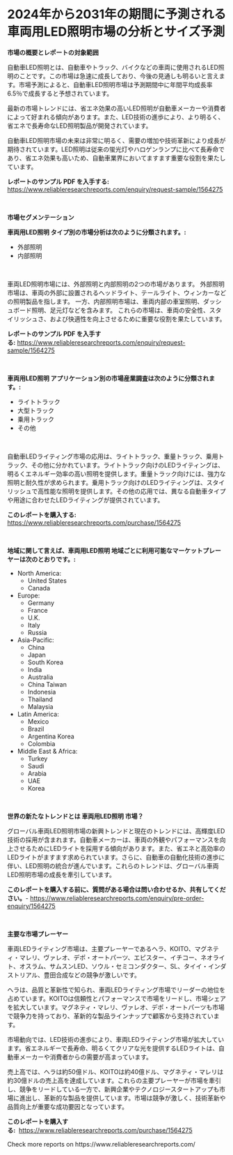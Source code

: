 <p><h1>2024年から2031年の期間に予測される車両用LED照明市場の分析とサイズ予測</h1></p><p><strong>市場の概要とレポートの対象範囲</strong></p>
<p><p>自動車LED照明とは、自動車やトラック、バイクなどの車両に使用されるLED照明のことです。この市場は急速に成長しており、今後の見通しも明るいと言えます。市場予測によると、自動車LED照明市場は予測期間中に年間平均成長率6.5％で成長すると予想されています。</p><p>最新の市場トレンドには、省エネ効果の高いLED照明が自動車メーカーや消費者によって好まれる傾向があります。また、LED技術の進歩により、より明るく、省エネで長寿命なLED照明製品が開発されています。</p><p>自動車LED照明市場の未来は非常に明るく、需要の増加や技術革新により成長が期待されています。LED照明は従来の蛍光灯やハロゲンランプに比べて長寿命であり、省エネ効果も高いため、自動車業界においてますます重要な役割を果たしています。</p></p>
<p><strong>レポートのサンプル PDF を入手する:</strong> <a href="https://www.reliableresearchreports.com/enquiry/request-sample/1564275">https://www.reliableresearchreports.com/enquiry/request-sample/1564275</a></p>
<p>&nbsp;</p>
<p><strong>市場セグメンテーション</strong></p>
<p><strong>車両用LED照明 タイプ別の市場分析は次のように分類されます。:</strong></p>
<p><ul><li>外部照明</li><li>内部照明</li></ul></p>
<p>&nbsp;</p>
<p><p>車両LED照明市場には、外部照明と内部照明の2つの市場があります。 外部照明市場は、車両の外部に設置されるヘッドライト、テールライト、ウィンカーなどの照明製品を指します。 一方、内部照明市場は、車両内部の車室照明、ダッシュボード照明、足元灯などを含みます。 これらの市場は、車両の安全性、スタイリッシュさ、および快適性を向上させるために重要な役割を果たしています。</p></p>
<p><strong>レポートのサンプル PDF を入手する:</strong>&nbsp;<a href="https://www.reliableresearchreports.com/enquiry/request-sample/1564275">https://www.reliableresearchreports.com/enquiry/request-sample/1564275</a></p>
<p>&nbsp;</p>
<p><strong> 車両用LED照明 アプリケーション別の市場産業調査は次のように分類されます。:</strong></p>
<p><ul><li>ライトトラック</li><li>大型トラック</li><li>乗用トラック</li><li>その他</li></ul></p>
<p>&nbsp;</p>
<p><p>自動車LEDライティング市場の応用は、ライトトラック、重量トラック、乗用トラック、その他に分かれています。ライトトラック向けのLEDライティングは、明るくエネルギー効率の高い照明を提供します。重量トラック向けには、強力な照明と耐久性が求められます。乗用トラック向けのLEDライティングは、スタイリッシュで高性能な照明を提供します。その他の応用では、異なる自動車タイプや用途に合わせたLEDライティングが提供されています。</p></p>
<p><strong>このレポートを購入する:</strong>&nbsp; <a href="https://www.reliableresearchreports.com/purchase/1564275">https://www.reliableresearchreports.com/purchase/1564275</a></p>
<p>&nbsp;</p>
<p><strong>地域に関して言えば、車両用LED照明 地域ごとに利用可能なマーケットプレーヤーは次のとおりです。:</strong></p>
<p><ul>
    <li>
        North America:
        <ul>
            <li>United States</li>
            <li>Canada</li>
        </ul>
    </li>
    <li>
        Europe:
        <ul>
            <li>Germany</li>
            <li>France</li>
            <li>U.K.</li>
            <li>Italy</li>
            <li>Russia</li>
        </ul>
    </li>
    <li>
        Asia-Pacific:
        <ul>
            <li>China</li>
            <li>Japan</li>
            <li>South Korea</li>
            <li>India</li>
            <li>Australia</li>
            <li>China Taiwan</li>
            <li>Indonesia</li>
            <li>Thailand</li>
            <li>Malaysia</li>
        </ul>
    </li>
    <li>
        Latin America:
        <ul>
            <li>Mexico</li>
            <li>Brazil</li>
            <li>Argentina Korea</li>
            <li>Colombia</li>
        </ul>
    </li>
    <li>
        Middle East & Africa:
        <ul>
            <li>Turkey</li>
            <li>Saudi</li>
            <li>Arabia</li>
            <li>UAE</li>
            <li>Korea</li>
        </ul>
    </li>
    </ul></p>
<p>&nbsp;</p>
<p><strong>世界の新たなトレンドとは 車両用LED照明 市場？</strong></p>
<p><p>グローバル車両LED照明市場の新興トレンドと現在のトレンドには、高輝度LED技術の採用が含まれます。自動車メーカーは、車両の外観やパフォーマンスを向上させるためにLEDライトを採用する傾向があります。また、省エネと高効率のLEDライトがますます求められています。さらに、自動車の自動化技術の進歩に伴い、LED照明の統合が進んでいます。これらのトレンドは、グローバル車両LED照明市場の成長を牽引しています。</p></p>
<p><strong>このレポートを購入する前に、質問がある場合は問い合わせるか、共有してください。</strong>- <a href="https://www.reliableresearchreports.com/enquiry/pre-order-enquiry/1564275">https://www.reliableresearchreports.com/enquiry/pre-order-enquiry/1564275</a></p>
<p>&nbsp;</p>
<p><strong>主要な市場プレーヤー</strong></p>
<p><p>車両LEDライティング市場は、主要プレーヤーであるヘラ、KOITO、マグネティ・マレリ、ヴァレオ、デポ・オートパーツ、エピスター、イチコー、ネオライト、オスラム、サムスンLED、ソウル・セミコンダクター、SL、タイイ・インダストリアル、豊田合成などの競争が激しいです。</p><p>ヘラは、品質と革新性で知られ、車両LEDライティング市場でリーダーの地位を占めています。KOITOは信頼性とパフォーマンスで市場をリードし、市場シェアを拡大しています。マグネティ・マレリ、ヴァレオ、デポ・オートパーツも市場で競争力を持っており、革新的な製品ラインナップで顧客から支持されています。</p><p>市場動向では、LED技術の進歩により、車両LEDライティング市場が拡大しています。省エネルギーで長寿命、明るくてクリアな光を提供するLEDライトは、自動車メーカーや消費者からの需要が高まっています。</p><p>売上高では、ヘラは約50億ドル、KOITOは約40億ドル、マグネティ・マレリは約30億ドルの売上高を達成しています。これらの主要プレーヤーが市場を牽引し、競争をリードしている一方で、新興企業やテクノロジースタートアップも市場に進出し、革新的な製品を提供しています。市場は競争が激しく、技術革新や品質向上が重要な成功要因となっています。</p></p>
<p><strong>このレポートを購入する:</strong>&nbsp;&nbsp;<a href="https://www.reliableresearchreports.com/purchase/1564275">https://www.reliableresearchreports.com/purchase/1564275</a></p>
<p>Check more reports on https://www.reliableresearchreports.com/</p>